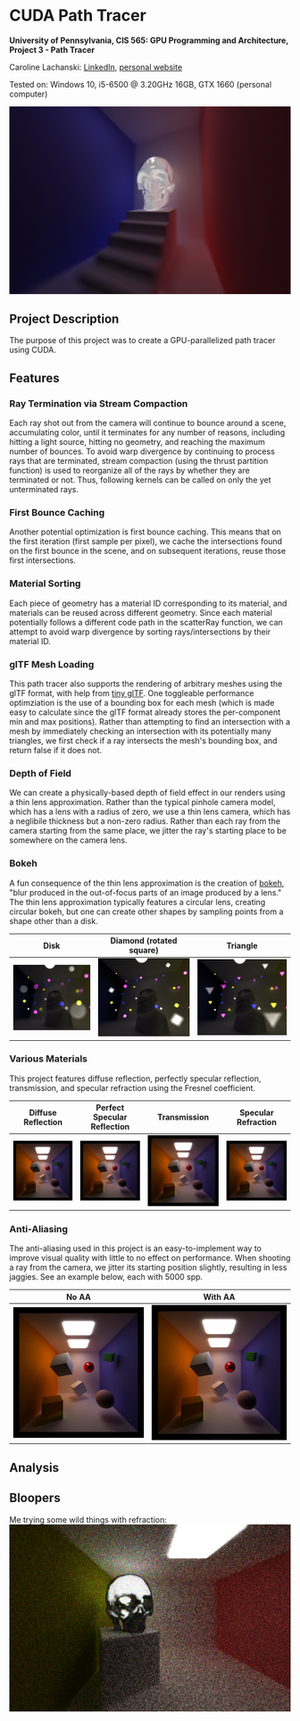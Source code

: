 # CUDA Path Tracer
**University of Pennsylvania, CIS 565: GPU Programming and Architecture,
Project 3 - Path Tracer**

Caroline Lachanski: [LinkedIn](https://www.linkedin.com/in/caroline-lachanski/), [personal website](http://carolinelachanski.com/)

Tested on: Windows 10, i5-6500 @ 3.20GHz 16GB, GTX 1660 (personal computer)

![](/img/skull_10000samp.png) 

## Project Description

The purpose of this project was to create a GPU-parallelized path tracer using CUDA.

## Features

### Ray Termination via Stream Compaction

Each ray shot out from the camera will continue to bounce around a scene, accumulating color, until it terminates for any number of reasons, including hitting a light source, hitting no geometry, and reaching the maximum number of bounces. To avoid warp divergence by continuing to process rays that are terminated, stream compaction (using the thrust partition function) is used to reorganize all of the rays by whether they are terminated or not. Thus, following kernels can be called on only the yet unterminated rays.

### First Bounce Caching

Another potential optimization is first bounce caching. This means that on the first iteration (first sample per pixel), we cache the intersections found on the first bounce in the scene, and on subsequent iterations, reuse those first intersections. 

### Material Sorting

Each piece of geometry has a material ID corresponding to its material, and materials can be reused across different geometry. Since each material potentially follows a different code path in the scatterRay function, we can attempt to avoid warp divergence by sorting rays/intersections by their material ID. 

### glTF Mesh Loading

This path tracer also supports the rendering of arbitrary meshes using the glTF format, with help from [tiny glTF](https://github.com/syoyo/tinygltf). One toggleable performance optimziation is the use of a bounding box for each mesh (which is made easy to calculate since the glTF format already stores the per-component min and max positions). Rather than attempting to find an intersection with a mesh by immediately checking an intersection with its potentially many triangles, we first check if a ray intersects the mesh's bounding box, and return false if it does not.

### Depth of Field

We can create a physically-based depth of field effect in our renders using a thin lens approximation. Rather than the typical pinhole camera model, which has a lens with a radius of zero, we use a thin lens camera, which has a neglibile thickness but a non-zero radius. Rather than each ray from the camera starting from the same place, we jitter the ray's starting place to be somewhere on the camera lens.

### Bokeh

A fun consequence of the thin lens approximation is the creation of [bokeh](https://en.wikipedia.org/wiki/Bokeh), "blur produced in the out-of-focus parts of an image produced by a lens." The thin lens approximation typically features a circular lens, creating circular bokeh, but one can create other shapes by sampling points from a shape other than a disk.


| Disk | Diamond (rotated square) | Triangle |
| ------------- | ----------- | ----------- |
| ![](img/circleBokeh.png) | ![](img/diamondBokeh.png) | ![](img/triangleBokeh.png) |


### Various Materials

This project features diffuse reflection, perfectly specular reflection, transmission, and specular refraction using the Fresnel coefficient.

| Diffuse Reflection | Perfect Specular Reflection | Transmission | Specular Refraction |
| ------------- | ----------- | ----------- | ----------- |
| ![](img/noAA_5000samp.png) | ![](img/yesAA_5000samp.png) | ![](img/yesAA_5000samp.png) | ![](img/yesAA_5000samp.png) | 

### Anti-Aliasing

The anti-aliasing used in this project is an easy-to-implement way to improve visual quality with little to no effect on performance. When shooting a ray from the camera, we jitter its starting position slightly, resulting in less jaggies. See an example below, each with 5000 spp.

| No AA | With AA |
| ------------- | ----------- |
| ![](img/noAA_5000samp.png) | ![](img/yesAA_5000samp.png) | 

## Analysis

## Bloopers

Me trying some wild things with refraction:
![](img/skull_blooper.png)
